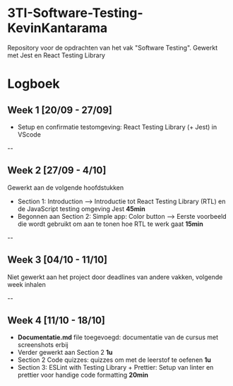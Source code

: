 # 3TI-Software-Testing-KevinKantarama
Repository voor de opdrachten van het vak "Software Testing". Gewerkt met Jest en React Testing Library


# Logboek

## Week 1 [20/09 - 27/09]
- Setup en confirmatie testomgeving: React Testing Library (+ Jest) in VScode

--
## Week 2 [27/09 - 4/10]
Gewerkt aan de volgende hoofdstukken
- Section 1: Introduction --> Introductie tot React Testing Library (RTL) en de JavaScript testing omgeving Jest **45min**
- Begonnen aan Section 2: Simple app: Color button --> Eerste voorbeeld die wordt gebruikt om aan te tonen hoe RTL te werk gaat **15min**

--
## Week 3 [04/10 - 11/10]
Niet gewerkt aan het project door deadlines van andere vakken, volgende week inhalen

--
## Week 4 [11/10 - 18/10]
- **Documentatie.md** file toegevoegd: documentatie van de cursus met screenshots erbij
- Verder gewerkt aan Section 2 **1u**
- Section 2 Code quizzes: quizzes om met de leerstof te oefenen **1u**
- Section 3: ESLint with Testing Library + Prettier: Setup van linter en prettier voor handige code formatting **20min**
